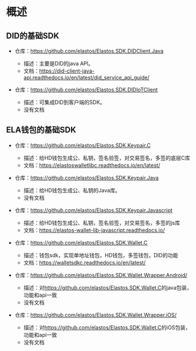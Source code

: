 # 概述

## DID的基础SDK

* 仓库：<https://github.com/elastos/Elastos.SDK.DIDClient.Java>
  * 描述：主要是DID的java API。
  * 文档：<https://did-client-java-api.readthedocs.io/en/latest/did_service_api_guide/>

* 仓库：<https://github.com/elastos/Elastos.SDK.DIDIoTClient>
  * 描述：可集成DID到客户端的SDK。
  * 没有文档

## ELA钱包的基础SDK

* 仓库：<https://github.com/elastos/Elastos.SDK.Keypair.C>
  * 描述：给HD钱包生成公、私钥，签名验签，对交易签名，多签的底层C库
  * 文档：<https://elastoswalletlibc.readthedocs.io/en/latest/>

* 仓库：<https://github.com/elastos/Elastos.SDK.Keypair.Java>
  * 描述：给HD钱包生成公、私钥的Java库。
  * 没有文档

* 仓库：<https://github.com/elastos/Elastos.SDK.Keypair.Javascript>
  * 描述：给HD钱包生成公、私钥，签名验签，对交易签名，多签的js库
  * 文档：<https://elastos-wallet-lib-javascript.readthedocs.io/>

* 仓库：<https://github.com/elastos/Elastos.SDK.Wallet.C>
  * 描述：钱包sdk，实现单地址钱包，HD钱包，多签钱包，DID的功能
  * 文档：<https://walletsdkc.readthedocs.io/en/latest/>

* 仓库：<https://github.com/elastos/Elastos.SDK.Wallet.Wrapper.Android/>
  * 描述：对<https://github.com/elastos/Elastos.SDK.Wallet.C>的java包装，功能和api一致
  * 没有文档

* 仓库：<https://github.com/elastos/Elastos.SDK.Wallet.Wrapper.iOS/>
  * 描述：对<https://github.com/elastos/Elastos.SDK.Wallet.C>的iOS包装，功能和api一致
  * 没有文档